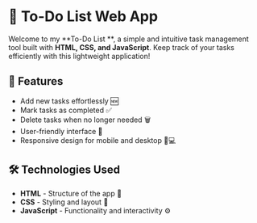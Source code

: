 # 📝 To-Do List Web App

Welcome to my **To-Do List **, a simple and intuitive task management tool built with **HTML, CSS, and JavaScript**. Keep track of your tasks efficiently with this lightweight application!

## 🚀 Features

- Add new tasks effortlessly 🆕
- Mark tasks as completed ✅
- Delete tasks when no longer needed 🗑️
- User-friendly interface 🎨
- Responsive design for mobile and desktop 📱💻

## 🛠️ Technologies Used

- **HTML** - Structure of the app 📄
- **CSS** - Styling and layout 🎨
- **JavaScript** - Functionality and interactivity ⚙️


